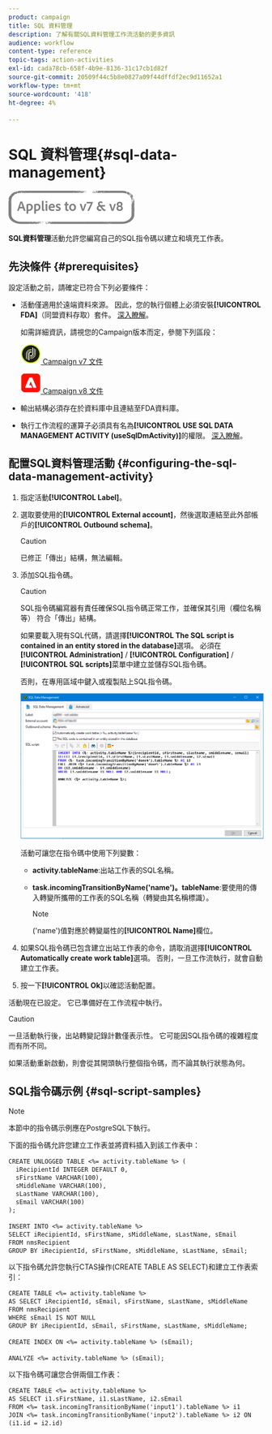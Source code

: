 ```yaml
---
product: campaign
title: SQL 資料管理
description: 了解有關SQL資料管理工作流活動的更多資訊
audience: workflow
content-type: reference
topic-tags: action-activities
exl-id: cada78cb-658f-4b9e-8136-31c17cb1d82f
source-git-commit: 20509f44c5b8e0827a09f44dffdf2ec9d11652a1
workflow-type: tm+mt
source-wordcount: '418'
ht-degree: 4%

---
```


# SQL 資料管理{#sql-data-management}

![](../../assets/common.svg)

**SQL資料管理**&#x200B;活動允許您編寫自己的SQL指令碼以建立和填充工作表。

## 先決條件 {#prerequisites}

設定活動之前，請確定已符合下列必要條件：

* 活動僅適用於遠端資料來源。 因此，您的執行個體上必須安裝&#x200B;**[!UICONTROL FDA]**（同盟資料存取）套件。 [深入瞭解](../../installation/using/about-fda.md)。

   如需詳細資訊，請視您的Campaign版本而定，參閱下列區段：

   ![](assets/do-not-localize/v7.jpeg)[  Campaign v7 文件](../../installation/using/about-fda.md)

   ![](assets/do-not-localize/v8.png)[  Campaign v8 文件](https://experienceleague.adobe.com/docs/campaign/campaign-v8/connect/fda.html)

* 輸出結構必須存在於資料庫中且連結至FDA資料庫。
* 執行工作流程的運算子必須具有名為&#x200B;**[!UICONTROL USE SQL DATA MANAGEMENT ACTIVITY (useSqlDmActivity)]**&#x200B;的權限。 [深入瞭解](../../platform/using/access-management-named-rights.md)。

## 配置SQL資料管理活動 {#configuring-the-sql-data-management-activity}

1. 指定活動&#x200B;**[!UICONTROL Label]**。
1. 選取要使用的&#x200B;**[!UICONTROL External account]**，然後選取連結至此外部帳戶的&#x200B;**[!UICONTROL Outbound schema]**。

   >[!CAUTION]
   >
   >已修正「傳出」結構，無法編輯。

1. 添加SQL指令碼。

   >[!CAUTION]
   >
   >SQL指令碼編寫器有責任確保SQL指令碼正常工作，並確保其引用（欄位名稱等） 符合「傳出」結構。

   如果要載入現有SQL代碼，請選擇&#x200B;**[!UICONTROL The SQL script is contained in an entity stored in the database]**&#x200B;選項。 必須在&#x200B;**[!UICONTROL Administration]** / **[!UICONTROL Configuration]** / **[!UICONTROL SQL scripts]**&#x200B;菜單中建立並儲存SQL指令碼。

   否則，在專用區域中鍵入或複製貼上SQL指令碼。

   ![](assets/sql_datamanagement.png)

   活動可讓您在指令碼中使用下列變數：

   * **activity.tableName**:出站工作表的SQL名稱。
   * **task.incomingTransitionByName(&#39;name&#39;)。tableName**:要使用的傳入轉變所攜帶的工作表的SQL名稱（轉變由其名稱標識）。

      >[!NOTE]
      >
      >(&#39;name&#39;)值對應於轉變屬性的&#x200B;**[!UICONTROL Name]**&#x200B;欄位。

1. 如果SQL指令碼已包含建立出站工作表的命令，請取消選擇&#x200B;**[!UICONTROL Automatically create work table]**&#x200B;選項。 否則，一旦工作流執行，就會自動建立工作表。
1. 按一下&#x200B;**[!UICONTROL Ok]**&#x200B;以確認活動配置。

活動現在已設定。 它已準備好在工作流程中執行。

>[!CAUTION]
>
>一旦活動執行後，出站轉變記錄計數僅表示性。 它可能因SQL指令碼的複雜程度而有所不同。
>  
>如果活動重新啟動，則會從其開頭執行整個指令碼，而不論其執行狀態為何。

## SQL指令碼示例 {#sql-script-samples}

>[!NOTE]
>
>本節中的指令碼示例應在PostgreSQL下執行。

下面的指令碼允許您建立工作表並將資料插入到該工作表中：

```
CREATE UNLOGGED TABLE <%= activity.tableName %> (
  iRecipientId INTEGER DEFAULT 0,
  sFirstName VARCHAR(100),
  sMiddleName VARCHAR(100),
  sLastName VARCHAR(100),
  sEmail VARCHAR(100)
);

INSERT INTO <%= activity.tableName %>
SELECT iRecipientId, sFirstName, sMiddleName, sLastName, sEmail
FROM nmsRecipient
GROUP BY iRecipientId, sFirstName, sMiddleName, sLastName, sEmail;
```

以下指令碼允許您執行CTAS操作(CREATE TABLE AS SELECT)和建立工作表索引：

```
CREATE TABLE <%= activity.tableName %>
AS SELECT iRecipientId, sEmail, sFirstName, sLastName, sMiddleName
FROM nmsRecipient
WHERE sEmail IS NOT NULL
GROUP BY iRecipientId, sEmail, sFirstName, sLastName, sMiddleName;

CREATE INDEX ON <%= activity.tableName %> (sEmail);

ANALYZE <%= activity.tableName %> (sEmail);
```

以下指令碼可讓您合併兩個工作表：

```
CREATE TABLE <%= activity.tableName %>
AS SELECT i1.sFirstName, i1.sLastName, i2.sEmail
FROM <%= task.incomingTransitionByName('input1').tableName %> i1
JOIN <%= task.incomingTransitionByName('input2').tableName %> i2 ON (i1.id = i2.id)
```
